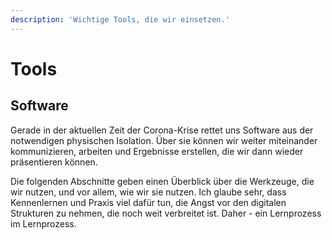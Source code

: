 ```yaml
---
description: 'Wichtige Tools, die wir einsetzen.'
---
```


# Tools

## Software

Gerade in der aktuellen Zeit der Corona-Krise rettet uns Software aus der notwendigen physischen Isolation. Über sie können wir weiter miteinander kommunizieren, arbeiten und Ergebnisse erstellen, die wir dann wieder präsentieren können.

Die folgenden Abschnitte geben einen Überblick über die Werkzeuge, die wir nutzen, und vor allem, wie wir sie nutzen. Ich glaube sehr, dass Kennenlernen und Praxis viel dafür tun, die Angst vor den digitalen Strukturen zu nehmen, die noch weit verbreitet ist. Daher - ein Lernprozess im Lernprozess.

